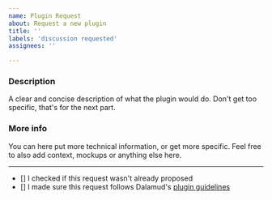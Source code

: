 ```yaml
---
name: Plugin Request
about: Request a new plugin
title: '' 
labels: 'discussion requested'
assignees: ''

---
```


<!--
  Please do not edit the layout of this template, more specifically the titles and the spacings.
  Replace the template text by what your request is about.
-->

### Description
A clear and concise description of what the plugin would do.
Don't get too specific, that's for the next part.

### More info
You can here put more technical information, or get more specific.
Feel free to also add context, mockups or anything else here.

----
<!-- You can put an "x" between the brackets to confirm -->
 - [] I checked if this request wasn't already proposed
 - [] I made sure this request follows Dalamud's [plugin guidelines](https://github.com/goatcorp/FFXIVQuickLauncher)
